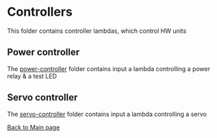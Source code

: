 # Controllers
This folder contains controller lambdas, which control HW units

## Power controller
The [power-controller](./power-controller/README.md) folder contains input a lambda controlling a power relay & a test LED

## Servo controller
The [servo-controller](./servo-controller/README.md) folder contains input a lambda controlling a servo

[Back to Main page](../README.md)
